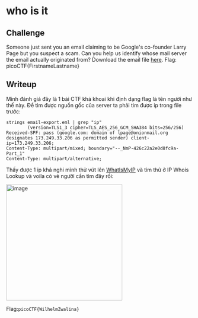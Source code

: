 # **who is it**
## **Challenge**
Someone just sent you an email claiming to be Google's co-founder Larry Page but you suspect a scam.
Can you help us identify whose mail server the email actually originated from?
Download the email file [here](https://github.com/TITANs1506/CTF-Writeups/blob/main/PicoCTF%202023/Forensics/who%20is%20it/email-export.eml). Flag: picoCTF{FirstnameLastname}
## **Writeup**
Mình đánh giá đây là 1 bài CTF khá khoai khi định dạng flag là tên người như thế này. Để tìm được nguồn gốc của server ta phải tìm được ip trong file trước:
```
strings email-export.eml | grep "ip"
        (version=TLS1_3 cipher=TLS_AES_256_GCM_SHA384 bits=256/256)
Received-SPF: pass (google.com: domain of lpage@onionmail.org designates 173.249.33.206 as permitted sender) client-ip=173.249.33.206;
Content-Type: multipart/mixed; boundary="--_NmP-426c22a2e0d8fc9a-Part_1"
Content-Type: multipart/alternative;
```
Thấy được 1 ip khả nghi mình thử vứt lên [WhatIsMyIP](https://www.whatismyip.com/ip-whois-lookup/) và tìm thử ở IP Whois Lookup và voila có vẻ người cần tìm đây rồi:

<img width="313" alt="image" src="https://user-images.githubusercontent.com/42516564/228849867-08d6990d-992f-4e7d-b432-8c491cccd711.png">

Flag:`picoCTF{WilhelmZwalina}`
